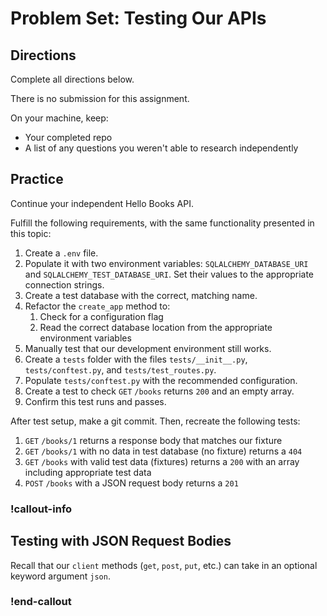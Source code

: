 # Problem Set: Testing Our APIs

## Directions

Complete all directions below.

There is no submission for this assignment.

On your machine, keep:

- Your completed repo
- A list of any questions you weren't able to research independently

## Practice

Continue your independent Hello Books API.

Fulfill the following requirements, with the same functionality presented in this topic:

1. Create a `.env` file.
1. Populate it with two environment variables: `SQLALCHEMY_DATABASE_URI` and `SQLALCHEMY_TEST_DATABASE_URI`. Set their values to the appropriate connection strings.
1. Create a test database with the correct, matching name.
1. Refactor the `create_app` method to:
   1. Check for a configuration flag
   1. Read the correct database location from the appropriate environment variables
1. Manually test that our development environment still works.
1. Create a `tests` folder with the files `tests/__init__.py`, `tests/conftest.py`, and `tests/test_routes.py`.
1. Populate `tests/conftest.py` with the recommended configuration.
1. Create a test to check `GET` `/books` returns `200` and an empty array.
1. Confirm this test runs and passes.

After test setup, make a git commit. Then, recreate the following tests:

1. `GET` `/books/1` returns a response body that matches our fixture
1. `GET` `/books/1` with no data in test database (no fixture) returns a `404`
1. `GET` `/books` with valid test data (fixtures) returns a `200` with an array including appropriate test data
1. `POST` `/books` with a JSON request body returns a `201`

### !callout-info

## Testing with JSON Request Bodies

Recall that our `client` methods (`get`, `post`, `put`, etc.) can take in an optional keyword argument `json`.

### !end-callout
